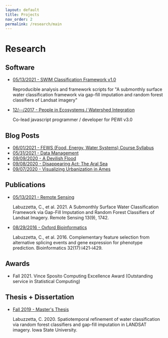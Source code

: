 ```yaml
---
layout: default
title: Projects
nav_order: 2
permalink: /research/main
---
```


Research
==========

Software
----------
* [05/13/2021 - SWIM Classification Framework v1.0](https://github.com/labuzzetta/swim/tree/v1.0)

  Reproducible analysis and framework scripts for "A submonthly surface water classification framework via gap-fill imputation and random forest classifiers of Landsat imagery"
  
* [12/--/2017 - People in Ecosystems / Watershed Integration](https://www.nrem.iastate.edu/pewi/pewi3/)

  Co-lead javascript programmer / developer for PEWI v3.0

Blog Posts
----------
* [06/01/2021 - FEWS (Food, Energy, Water Systems) Course Syllabus](http://labuzzetta.github.io/research/fews_syllabus)
* [05/31/2021 - Data Management](http://labuzzetta.github.io/research/data)
* [09/09/2020 - A Devilish Flood](http://labuzzetta.github.io/research/devils_lake)
* [09/08/2020 - Disappearing Act: The Aral Sea](http://labuzzetta.github.io/research/aral_sea)
* [09/07/2020 - Visualizing Urbanization in Ames](http://labuzzetta.github.io/research/ames)
<!-- * [Coming soon - What is the Food, Energy, Water (FEW) Nexus]() -->
<!-- * [Coming soon - Coursera FEWs Course Review]() -->

Publications
----------
* [05/13/2021 - Remote Sensing](https://www.mdpi.com/2072-4292/13/9/1742)

  Labuzzetta, C., et al. 2021. A Submonthly Surface Water Classification Framework via Gap-Fill Imputation and Random Forest Classifiers of Landsat Imagery. Remote Sensing 13(9), 1742.

* [08/29/2016 - Oxford Bioinformatics](https://academic.oup.com/bioinformatics/article/32/17/i421/2450760)
  
  Labuzzetta, C., et al. 2016. Complementary feature selection from alternative splicing events and gene expression for phenotype prediction. Bioinformatics 32(17):i421-i429.

Awards
----------
* Fall 2021. Vince Sposito Computing Excellence Award (Outstanding service in Statistical Computing)


Thesis + Dissertation
----------
* [Fall 2019 - Master's Thesis](https://lib.dr.iastate.edu/creativecomponents/456/)
  
  Labuzzetta, C. 2020. Spatiotemporal refinement of water classification via random forest classifiers and gap-fill imputation in LANDSAT imagery. Iowa State University.

